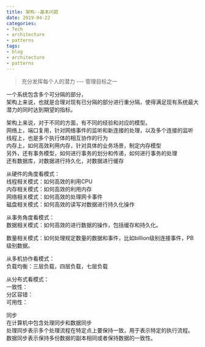 ```yaml
---
title: 架构--基本问题
date: 2019-04-22
categories:
- Tech
- architecture
- patterns
tags:
- blog
- architecture
- patterns
---
```


> 充分发挥每个人的潜力 --- 管理目标之一  

一个系统包含多个可分隔的部分，  
架构上来说，也就是合理对现有已分隔的部分进行重分隔，使得满足现有系统最大潜力的同时达到期望的指标。  

架构上来说，对于不同的方面，有不同的经验和对应的模型。  
网络上，端口复用，针对网络事件的监听和新连接的处理，以及多个连接的监听  
线程上，也是多个执行体的相互协作的行为  
内存上，如何高效利用内存，针对具体的业务场景，制定内存模型  
另外，还有事务模型，如何进行事务的划分和传递，如何进行事务的处理  
还有数据库，对数据进行持久化，对数据进行缓存  

从硬件的角度看模式：  
线程相关模式：如何高效的利用CPU  
内存相关模式：如何高效的利用内存   
网络相关模式：如何高效的处理网卡事件  
磁盘相关模式：如何高效的读写对数据进行持久化操作  

从事务角度看模式：  
数据相关模式：如何高效的进行数据的操作，包括缓存和持久化。  

数量相关模式：如何处理规定数量的数据和事件，比如billion级别连接事件，PB级别数据。


从多机协作看模式：   
负载均衡：三层负载，四层负载，七层负载  

从分布式看模式：  
一致性：  
分区容错：  
可用性：  


同步  
在计算机中包含处理同步和数据同步  
处理同步表示多个处理流程在特定点上要保持一致，用于表示特定的执行流程。  
数据同步表示保持多份数据的副本相同或者保持数据的一致性。  




